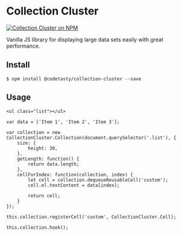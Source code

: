 # Collection Cluster
[![Collection Cluster on NPM](https://img.shields.io/npm/v/@codetasty/collection-cluster.svg)](https://www.npmjs.com/package/@codetasty/collection-cluster) 

Vanilla JS library for displaying large data sets easily with great performance.

## Install
`$ npm install @codetasty/collection-cluster --save`

## Usage
```
<ul class="list"></ul>
```

```
var data = ['Item 1', 'Item 2', 'Item 3'];

var collection = new CollectionCluster.Collection(document.querySelector('.list'), {
	size: {
		height: 30,
	},
	getLength: function() {
		return data.length;
	},
	cellForIndex: function(collection, index) {
		let cell = collection.dequeueReusableCell('custom');
		cell.el.textContent = data[index];
		
		return cell;
	}
});

this.collection.registerCell('custom', CollectionCluster.Cell);

this.collection.hook();
```